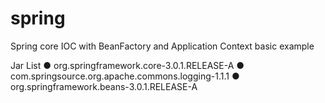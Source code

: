 # spring

Spring core IOC with BeanFactory and Application Context basic example

Jar List
●	org.springframework.core-3.0.1.RELEASE-A
●	com.springsource.org.apache.commons.logging-1.1.1
●	org.springframework.beans-3.0.1.RELEASE-A
